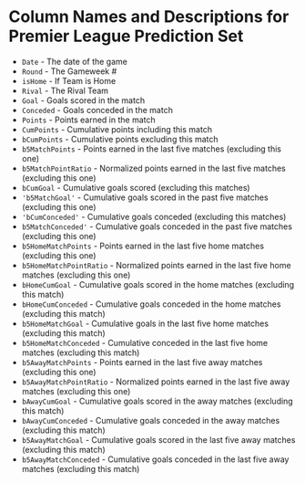 # Column Names and Descriptions for Premier League Prediction Set
* `Date` - The date of the game
* `Round` - The Gameweek #
* `isHome` - If Team is Home
* `Rival` - The Rival Team
* `Goal` - Goals scored in the match
* `Conceded` - Goals conceded in the match
* `Points` - Points earned in the match
* `CumPoints` - Cumulative points including this match
* `bCumPoints` - Cumulative points excluding this match
* `b5MatchPoints` - Points earned in the last five matches (excluding this one)
* `b5MatchPointRatio` - Normalized points earned in the last five matches (excluding this one)
* `bCumGoal` - Cumulative goals scored (excluding this matches)
* `'b5MatchGoal'` - Cumulative goals scored in the past five matches (excluding this one)
* `'bCumConceded'` - Cumulative goals conceded (excluding this matches)
* `b5MatchConceded'` - Cumulative goals conceded in the past five matches (excluding this one)
* `b5HomeMatchPoints` - Points earned in the last five home matches (excluding this one)
* `b5HomeMatchPointRatio` - Normalized points earned in the last five home matches (excluding this one)
* `bHomeCumGoal` - Cumulative goals scored in the home matches (excluding this match)
* `bHomeCumConceded` - Cumulative goals conceded in the home matches (excluding this match)
* `b5HomeMatchGoal` - Cumulative goals in the last five home matches (excluding this match)
* `b5HomeMatchConceded` - Cumulative conceded in the last five home matches (excluding this match)
* `b5AwayMatchPoints` - Points earned in the last five away matches (excluding this one)
* `b5AwayMatchPointRatio` - Normalized points earned in the last five away matches (excluding this one)
* `bAwayCumGoal` - Cumulative goals scored in the away matches (excluding this match)
* `bAwayCumConceded` - Cumulative goals conceded in the away matches (excluding this match)
* `b5AwayMatchGoal` - Cumulative goals scored in the last five away matches (excluding this match)
* `b5AwayMatchConceded` - Cumulative goals conceded in the last five away matches (excluding this match)
